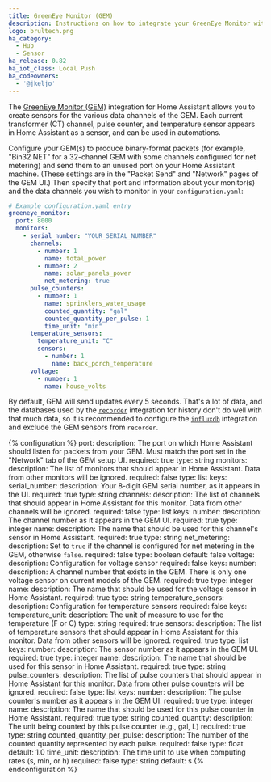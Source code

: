 ```yaml
---
title: GreenEye Monitor (GEM)
description: Instructions on how to integrate your GreenEye Monitor within Home Assistant.
logo: brultech.png
ha_category:
  - Hub
  - Sensor
ha_release: 0.82
ha_iot_class: Local Push
ha_codeowners:
  - '@jkeljo'
---
```


The [GreenEye Monitor (GEM)](https://www.brultech.com/greeneye/) integration for Home Assistant allows you to create sensors for the various data channels of the GEM. Each current transformer (CT) channel, pulse counter, and temperature sensor appears in Home Assistant as a sensor, and can be used in automations.

Configure your GEM(s) to produce binary-format packets (for example, "Bin32 NET" for a 32-channel GEM with some channels configured for net metering) and send them to an unused port on your Home Assistant machine. (These settings are in the "Packet Send" and "Network" pages of the GEM UI.) Then specify that port and information about your monitor(s) and the data channels you wish to monitor in your `configuration.yaml`:

```yaml
# Example configuration.yaml entry
greeneye_monitor:
  port: 8000
  monitors:
    - serial_number: "YOUR_SERIAL_NUMBER"
      channels:
        - number: 1
          name: total_power
        - number: 2
          name: solar_panels_power
          net_metering: true
      pulse_counters:
        - number: 1
          name: sprinklers_water_usage
          counted_quantity: "gal"
          counted_quantity_per_pulse: 1
          time_unit: "min"
      temperature_sensors:
        temperature_unit: "C"
        sensors:
          - number: 1
            name: back_porch_temperature
      voltage:
        - number: 1
          name: house_volts
```

By default, GEM will send updates every 5 seconds. That's a lot of data, and the databases used by the [`recorder`](/integrations/recorder) integration for history don't do well with that much data, so it is recommended to configure the [`influxdb`](/integrations/influxdb) integration and exclude the GEM sensors from `recorder`.

{% configuration %}
port:
  description: The port on which Home Assistant should listen for packets from your GEM. Must match the port set in the "Network" tab of the GEM setup UI.
  required: true
  type: string
monitors:
  description: The list of monitors that should appear in Home Assistant. Data from other monitors will be ignored.
  required: false
  type: list
  keys:
    serial_number:
      description: Your 8-digit GEM serial number, as it appears in the UI.
      required: true
      type: string
    channels:
      description: The list of channels that should appear in Home Assistant for this monitor. Data from other channels will be ignored.
      required: false
      type: list
      keys:
        number:
          description: The channel number as it appears in the GEM UI.
          required: true
          type: integer
        name:
          description: The name that should be used for this channel's sensor in Home Assistant.
          required: true
          type: string
        net_metering:
          description: Set to `true` if the channel is configured for net metering in the GEM, otherwise `false`.
          required: false
          type: boolean
          default: false
    voltage:
      description: Configuration for voltage sensor
      required: false
      keys:
        number:
          description: A channel number that exists in the GEM. There is only one voltage sensor on current models of the GEM.
          required: true
          type: integer
        name:
          description: The name that should be used for the voltage sensor in Home Assistant.
          required: true
          type: string
    temperature_sensors:
      description: Configuration for temperature sensors
      required: false
      keys:
        temperature_unit:
          description: The unit of measure to use for the temperature (F or C)
          type: string
          required: true
        sensors:
          description: The list of temperature sensors that should appear in Home Assistant for this monitor. Data from other sensors will be ignored.
          required: true
          type: list
          keys:
            number:
              description: The sensor number as it appears in the GEM UI.
              required: true
              type: integer
            name:
              description: The name that should be used for this sensor in Home Assistant.
              required: true
              type: string
    pulse_counters:
      description: The list of pulse counters that should appear in Home Assistant for this monitor. Data from other pulse counters will be ignored.
      required: false
      type: list
      keys:
        number:
          description: The pulse counter's number as it appears in the GEM UI.
          required: true
          type: integer
        name:
          description: The name that should be used for this pulse counter in Home Assistant.
          required: true
          type: string
        counted_quantity:
          description: The unit being counted by this pulse counter (e.g., gal, L)
          required: true
          type: string
        counted_quantity_per_pulse:
          description: The number of the counted quantity represented by each pulse.
          required: false
          type: float
          default: 1.0
        time_unit:
          description: The time unit to use when computing rates (s, min, or h)
          required: false
          type: string
          default: s
{% endconfiguration %}
